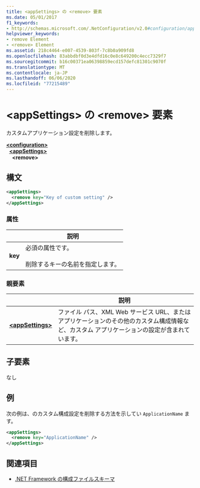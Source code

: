 ```yaml
---
title: <appSettings> の <remove> 要素
ms.date: 05/01/2017
f1_keywords:
- http://schemas.microsoft.com/.NetConfiguration/v2.0#configuration/appSettings/remove
helpviewer_keywords:
- remove Element
- <remove> Element
ms.assetid: 218c4464-e007-4539-803f-7c8b0a909fd8
ms.openlocfilehash: 83abbdbf0d3e4dfd16c0e8c649200c4ecc7329f7
ms.sourcegitcommit: b16c00371ea06398859ecd157defc81301c9070f
ms.translationtype: MT
ms.contentlocale: ja-JP
ms.lasthandoff: 06/06/2020
ms.locfileid: "77215489"
---
```

# <a name="remove-element-for-appsettings"></a>\<appSettings> の \<remove> 要素

カスタムアプリケーション設定を削除します。

[**\<configuration>**](../configuration-element.md)\
&nbsp;&nbsp;[**\<appSettings>**](appsettings-element-for-configuration.md)\
&nbsp;&nbsp;&nbsp;&nbsp;**\<remove>**

## <a name="syntax"></a>構文

```xml
<appSettings>
  <remove key="Key of custom setting" />
</appSettings>
```

### <a name="attribute"></a>属性

|         | 説明 |
| ------- | ----------- |
| **key** | 必須の属性です。<br><br>削除するキーの名前を指定します。 |

### <a name="parent-element"></a>親要素

|     | 説明 |
| --- | ----------- |
| [**\<appSettings>**](appsettings-element-for-configuration.md) | ファイル パス、XML Web サービス URL、またはアプリケーションのその他のカスタム構成情報など、カスタム アプリケーションの設定が含まれています。 |

## <a name="child-elements"></a>子要素

なし

## <a name="example"></a>例

次の例は、のカスタム構成設定を削除する方法を示してい `ApplicationName` ます。

```xml
<appSettings>
  <remove key="ApplicationName" />
</appSettings>
```

## <a name="see-also"></a>関連項目

- [.NET Framework の構成ファイルスキーマ](../index.md)
